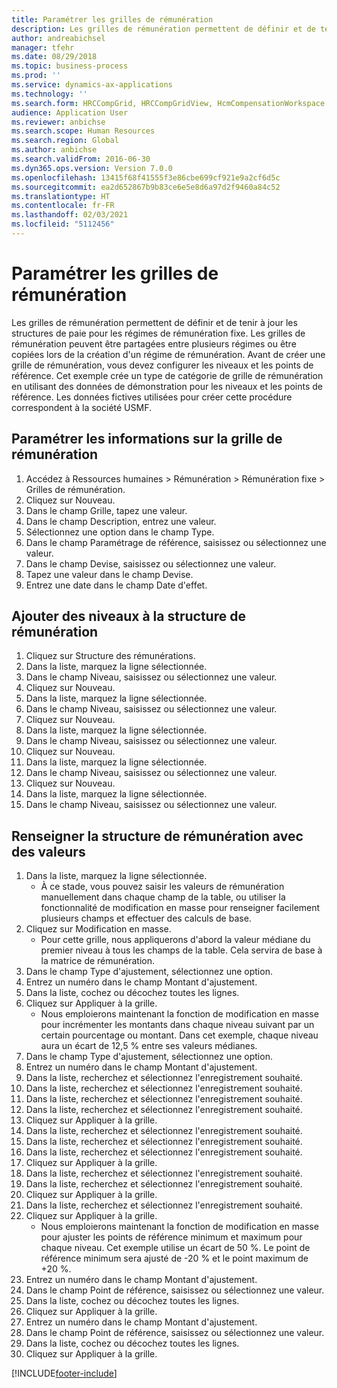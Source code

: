 ```yaml
---
title: Paramétrer les grilles de rémunération
description: Les grilles de rémunération permettent de définir et de tenir à jour les structures de paie pour les régimes de rémunération fixe.
author: andreabichsel
manager: tfehr
ms.date: 08/29/2018
ms.topic: business-process
ms.prod: ''
ms.service: dynamics-ax-applications
ms.technology: ''
ms.search.form: HRCCompGrid, HRCCompGridView, HcmCompensationWorkspace
audience: Application User
ms.reviewer: anbichse
ms.search.scope: Human Resources
ms.search.region: Global
ms.author: anbichse
ms.search.validFrom: 2016-06-30
ms.dyn365.ops.version: Version 7.0.0
ms.openlocfilehash: 13415f68f41555f3e86cbe699cf921e9a2cf6d5c
ms.sourcegitcommit: ea2d652867b9b83ce6e5e8d6a97d2f9460a84c52
ms.translationtype: HT
ms.contentlocale: fr-FR
ms.lasthandoff: 02/03/2021
ms.locfileid: "5112456"
---
```

# <a name="set-up-compensation-grids"></a>Paramétrer les grilles de rémunération

Les grilles de rémunération permettent de définir et de tenir à jour les structures de paie pour les régimes de rémunération fixe. Les grilles de rémunération peuvent être partagées entre plusieurs régimes ou être copiées lors de la création d'un régime de rémunération.  Avant de créer une grille de rémunération, vous devez configurer les niveaux et les points de référence. Cet exemple crée un type de catégorie de grille de rémunération en utilisant des données de démonstration pour les niveaux et les points de référence. Les données fictives utilisées pour créer cette procédure correspondent à la société USMF.


## <a name="set-up-information-about-the-compensation-grid"></a>Paramétrer les informations sur la grille de rémunération
1. Accédez à Ressources humaines > Rémunération > Rémunération fixe > Grilles de rémunération.
2. Cliquez sur Nouveau.
3. Dans le champ Grille, tapez une valeur.
4. Dans le champ Description, entrez une valeur.
5. Sélectionnez une option dans le champ Type.
6. Dans le champ Paramétrage de référence, saisissez ou sélectionnez une valeur.
7. Dans le champ Devise, saisissez ou sélectionnez une valeur.
8. Tapez une valeur dans le champ Devise.
9. Entrez une date dans le champ Date d'effet.

## <a name="add-levels-to-the-compensation-structure"></a>Ajouter des niveaux à la structure de rémunération
1. Cliquez sur Structure des rémunérations.
2. Dans la liste, marquez la ligne sélectionnée.
3. Dans le champ Niveau, saisissez ou sélectionnez une valeur.
4. Cliquez sur Nouveau.
5. Dans la liste, marquez la ligne sélectionnée.
6. Dans le champ Niveau, saisissez ou sélectionnez une valeur.
7. Cliquez sur Nouveau.
8. Dans la liste, marquez la ligne sélectionnée.
9. Dans le champ Niveau, saisissez ou sélectionnez une valeur.
10. Cliquez sur Nouveau.
11. Dans la liste, marquez la ligne sélectionnée.
12. Dans le champ Niveau, saisissez ou sélectionnez une valeur.
13. Cliquez sur Nouveau.
14. Dans la liste, marquez la ligne sélectionnée.
15. Dans le champ Niveau, saisissez ou sélectionnez une valeur.

## <a name="fill-in-the-compensation-structure-with-values"></a>Renseigner la structure de rémunération avec des valeurs
1. Dans la liste, marquez la ligne sélectionnée.
    * À ce stade, vous pouvez saisir les valeurs de rémunération manuellement dans chaque champ de la table, ou utiliser la fonctionnalité de modification en masse pour renseigner facilement plusieurs champs et effectuer des calculs de base.  
2. Cliquez sur Modification en masse.
    * Pour cette grille, nous appliquerons d'abord la valeur médiane du premier niveau à tous les champs de la table. Cela servira de base à la matrice de rémunération.  
3. Dans le champ Type d'ajustement, sélectionnez une option.
4. Entrez un numéro dans le champ Montant d'ajustement.
5. Dans la liste, cochez ou décochez toutes les lignes.
6. Cliquez sur Appliquer à la grille.
    * Nous emploierons maintenant la fonction de modification en masse pour incrémenter les montants dans chaque niveau suivant par un certain pourcentage ou montant. Dans cet exemple, chaque niveau aura un écart de 12,5 % entre ses valeurs médianes.  
7. Dans le champ Type d'ajustement, sélectionnez une option.
8. Entrez un numéro dans le champ Montant d'ajustement.
9. Dans la liste, recherchez et sélectionnez l'enregistrement souhaité.
10. Dans la liste, recherchez et sélectionnez l'enregistrement souhaité.
11. Dans la liste, recherchez et sélectionnez l'enregistrement souhaité.
12. Dans la liste, recherchez et sélectionnez l'enregistrement souhaité.
13. Cliquez sur Appliquer à la grille.
14. Dans la liste, recherchez et sélectionnez l'enregistrement souhaité.
15. Dans la liste, recherchez et sélectionnez l'enregistrement souhaité.
16. Dans la liste, recherchez et sélectionnez l'enregistrement souhaité.
17. Cliquez sur Appliquer à la grille.
18. Dans la liste, recherchez et sélectionnez l'enregistrement souhaité.
19. Dans la liste, recherchez et sélectionnez l'enregistrement souhaité.
20. Cliquez sur Appliquer à la grille.
21. Dans la liste, recherchez et sélectionnez l'enregistrement souhaité.
22. Cliquez sur Appliquer à la grille.
    * Nous emploierons maintenant la fonction de modification en masse pour ajuster les points de référence minimum et maximum pour chaque niveau. Cet exemple utilise un écart de 50 %. Le point de référence minimum sera ajusté de -20 % et le point maximum de +20 %.  
23. Entrez un numéro dans le champ Montant d'ajustement.
24. Dans le champ Point de référence, saisissez ou sélectionnez une valeur.
25. Dans la liste, cochez ou décochez toutes les lignes.
26. Cliquez sur Appliquer à la grille.
27. Entrez un numéro dans le champ Montant d'ajustement.
28. Dans le champ Point de référence, saisissez ou sélectionnez une valeur.
29. Dans la liste, cochez ou décochez toutes les lignes.
30. Cliquez sur Appliquer à la grille.



[!INCLUDE[footer-include](../includes/footer-banner.md)]